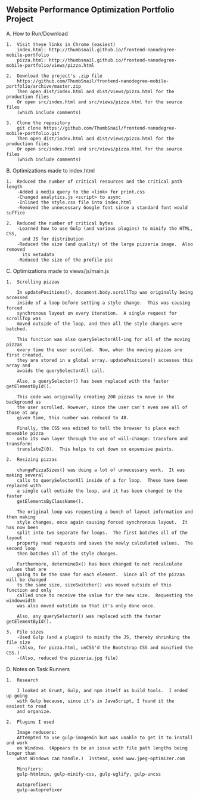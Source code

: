 ## Website Performance Optimization Portfolio Project

A.  How to Run/Download

	1.  Visit these links in Chrome (easiest)
		index.html: http://thumbsnail.github.io/frontend-nanodegree-mobile-portfolio
		pizza.html: http://thumbsnail.github.io/frontend-nanodegree-mobile-portfolio/views/pizza.html

	2.  Download the project's .zip file
		https://github.com/ThumbSnail/frontend-nanodegree-mobile-portfolio/archive/master.zip
		Then open dist/index.html and dist/views/pizza.html for the production files
		Or open src/index.html and src/views/pizza.html for the source files
		(which include comments)

	3.  Clone the repository
		git clone https://github.com/ThumbSnail/frontend-nanodegree-mobile-portfolio.git
		Then open dist/index.html and dist/views/pizza.html for the production files
		Or open src/index.html and src/views/pizza.html for the source files
		(which include comments)

B.  Optimizations made to index.html

	1.  Reduced the number of critical resources and the critical path length
		-Added a media query to the <link> for print.css
		-Changed analytics.js <script> to async
		-Inlined the style.css file into index.html
		-Removed the unnecessary Google font since a standard font would suffice

	2.  Reduced the number of critical bytes
		-Learned how to use Gulp (and various plugins) to minify the HTML, CSS,
		  and JS for distribution
		-Reduced the size (and quality) of the large pizzeria image.  Also removed
		  its metadata
		-Reduced the size of the profile pic

C.  Optimizations made to views/js/main.js

	1.  Scrolling pizzas

		In updatePositions(), document.body.scrollTop was originally being accessed
		inside of a loop before setting a style change.  This was causing forced
		synchronous layout on every iteration.  A single request for scrollTop was
		moved outside of the loop, and then all the style changes were batched.

		This function was also querySelectorAll-ing for all of the moving pizzas
		every time the user scrolled.  Now, when the moving pizzas are first created,
		they are stored in a global array. updatePositions() accesses this array and
		avoids the querySelectorAll call.

		Also, a querySelector() has been replaced with the faster getElementById().

		This code was originally creating 200 pizzas to move in the background as
		the user scrolled. However, since the user can't even see all of those at any
		given time, this number was	reduced to 48.

		Finally, the CSS was edited to tell the browser to place each moveable pizza
		onto its own layer through the use of will-change: transform and transform:
		translateZ(0).  This helps to cut down on expensive paints.

	2.  Resizing pizzas

		changePizzaSizes() was doing a lot of unnecessary work.  It was making several
		calls to querySelectorAll inside of a for loop.  These have been replaced with
		a single call outside the loop, and it has been changed to the faster 
		getElementsByClassName().

		The original loop was requesting a bunch of layout information and then making
		style changes, once again causing forced synchronous layout.  It has now been
		split into two separate for loops.  The first batches all of the layout
		property read requests and saves the newly calculated values.  The second loop
		then batches all of the style changes.

		Furthermore, determineDx() has been changed to not recalculate values that are
		going to be the same for each element.  Since all of the pizzas will be changed
		to the same size, sizeSwitcher() was moved outside of this function and only
		called once to receive the value for the new size.  Requesting the windowwidth
		was also moved outstide so that it's only done once.

		Also, any querySelector() was replaced with the faster getElementById().

	3.  File sizes
		-Used Gulp (and a plugin) to minify the JS, thereby shrinking the file size
		-(Also, for pizza.html, unCSS'd the Bootstrap CSS and minified the CSS.)
		-(Also, reduced the pizzeria.jpg file)

D.  Notes on Task Runners

	1.  Research

		I looked at Grunt, Gulp, and npm itself as build tools.  I ended up going
		with Gulp because, since it's in JavaScript, I found it the easiest to read
		and organize.

	2.  Plugins I used

		Image reducers:
		Attempted to use gulp-imagemin but was unable to get it to install and work
		on Windows.	(Appears to be an issue with file path lengths being longer than
		what Windows can handle.)  Instead, used www.jpeg-optimizer.com

		Minifiers:
		gulp-htmlmin, gulp-minify-css, gulp-uglify, gulp-uncss

		Autoprefixer:
		gulp-autoprefixer